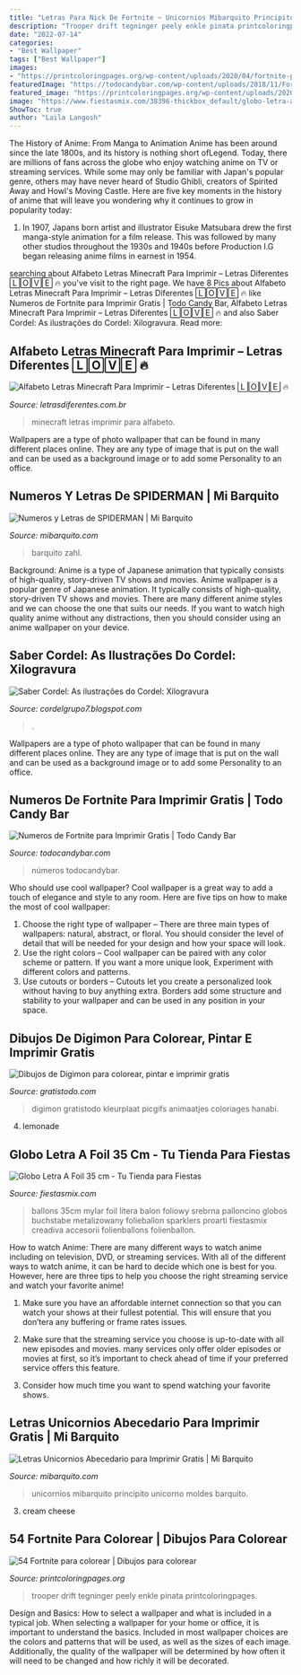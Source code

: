```yaml
---
title: "Letras Para Nick De Fortnite ~ Unicornios Mibarquito Principito Unicorno Moldes Barquito"
description: "Trooper drift tegninger peely enkle pinata printcoloringpages"
date: "2022-07-14"
categories:
- "Best Wallpaper"
tags: ["Best Wallpaper"]
images:
- "https://printcoloringpages.org/wp-content/uploads/2020/04/fortnite-para-colorear-17.jpg"
featuredImage: "https://todocandybar.com/wp-content/uploads/2018/11/Fortnite-Numero-8-para-descargar-fortnite-numbers.jpg"
featured_image: "https://printcoloringpages.org/wp-content/uploads/2020/04/fortnite-para-colorear-17.jpg"
image: "https://www.fiestasmix.com/38396-thickbox_default/globo-letra-a-35-cm.jpg"
ShowToc: true
author: "Laila Langosh"
---
```



The History of Anime: From Manga to Animation
Anime has been around since the late 1800s, and its history is nothing short ofLegend. Today, there are millions of fans across the globe who enjoy watching anime on TV or streaming services. While some may only be familiar with Japan's popular genre, others may have never heard of Studio Ghibli, creators of Spirited Away and Howl's Moving Castle. Here are five key moments in the history of anime that will leave you wondering why it continues to grow in popularity today:
1) In 1907, Japans born artist and illustrator Eisuke Matsubara drew the first manga-style animation for a film release. This was followed by many other studios throughout the 1930s and 1940s before Production I.G began releasing anime films in earnest in 1954.

	

		
searching about Alfabeto Letras Minecraft Para Imprimir – Letras Diferentes 🄻🄾🅅🄴 🔥 you've visit to the right page. We have 8 Pics about Alfabeto Letras Minecraft Para Imprimir – Letras Diferentes 🄻🄾🅅🄴 🔥 like Numeros de Fortnite para Imprimir Gratis | Todo Candy Bar, Alfabeto Letras Minecraft Para Imprimir – Letras Diferentes 🄻🄾🅅🄴 🔥 and also Saber Cordel: As ilustrações do Cordel: Xilogravura. Read more:
		
    
## Alfabeto Letras Minecraft Para Imprimir – Letras Diferentes 🄻🄾🅅🄴 🔥

<img loading=lazy src="https://letrasdiferentes.com.br/wp-content/uploads/2019/09/alfabeto-letras-m-minecraft-para-imprimir-14-724x1024.jpg" onerror="this.onerror=null;this.src='https://tse2.mm.bing.net/th?id=OIP.zIDSAxuEhy7qJ4CkJ-Ch3QHaKe&amp;pid=15.1';" alt="Alfabeto Letras Minecraft Para Imprimir – Letras Diferentes 🄻🄾🅅🄴 🔥">

_Source: letrasdiferentes.com.br_

>minecraft letras imprimir para alfabeto. 

	



Wallpapers are a type of photo wallpaper that can be found in many different places online. They are any type of image that is put on the wall and can be used as a background image or to add some Personality to an office.

    
## Numeros Y Letras De SPIDERMAN | Mi Barquito

<img loading=lazy src="https://i2.wp.com/mibarquito.com/wp-content/uploads/2016/03/Numero-2-Spiderman-numbers.png?fit=500%2C550&amp;ssl=1" onerror="this.onerror=null;this.src='https://tse2.mm.bing.net/th?id=OIP.-p9RX4tnUkQEM36AakGMTAHaIJ&amp;pid=15.1';" alt="Numeros y Letras de SPIDERMAN | Mi Barquito">

_Source: mibarquito.com_

>barquito zahl. 

	

Background: Anime is a type of Japanese animation that typically consists of high-quality, story-driven TV shows and movies.
Anime wallpaper is a popular genre of Japanese animation. It typically consists of high-quality, story-driven TV shows and movies. There are many different anime styles and we can choose the one that suits our needs. If you want to watch high quality anime without any distractions, then you should consider using an anime wallpaper on your device.

    
## Saber Cordel: As Ilustrações Do Cordel: Xilogravura

<img loading=lazy src="https://4.bp.blogspot.com/_Lmt7G4hS-fg/TOZ00A-zU5I/AAAAAAAAABQ/tS9VZNCd4kQ/s1600/lampiao.jpg" onerror="this.onerror=null;this.src='https://tse2.mm.bing.net/th?id=OIP.BFof3BvAz3mjYFX9JO7eSAAAAA&amp;pid=15.1';" alt="Saber Cordel: As ilustrações do Cordel: Xilogravura">

_Source: cordelgrupo7.blogspot.com_

>. 

	



Wallpapers are a type of photo wallpaper that can be found in many different places online. They are any type of image that is put on the wall and can be used as a background image or to add some Personality to an office.

    
## Numeros De Fortnite Para Imprimir Gratis | Todo Candy Bar

<img loading=lazy src="https://todocandybar.com/wp-content/uploads/2018/11/Fortnite-Numero-8-para-descargar-fortnite-numbers.jpg" onerror="this.onerror=null;this.src='https://tse1.mm.bing.net/th?id=OIP.V-H1aQ4yNpQ582RSmoZEfgAAAA&amp;pid=15.1';" alt="Numeros de Fortnite para Imprimir Gratis | Todo Candy Bar">

_Source: todocandybar.com_

>números todocandybar. 

	

Who should use cool wallpaper?
Cool wallpaper is a great way to add a touch of elegance and style to any room. Here are five tips on how to make the most of cool wallpaper: 
1) Choose the right type of wallpaper – There are three main types of wallpapers: natural, abstract, or floral. You should consider the level of detail that will be needed for your design and how your space will look. 
2) Use the right colors – Cool wallpaper can be paired with any color scheme or pattern. If you want a more unique look, Experiment with different colors and patterns. 
3) Use cutouts or borders – Cutouts let you create a personalized look without having to buy anything extra. Borders add some structure and stability to your wallpaper and can be used in any position in your space.

    
## Dibujos De Digimon Para Colorear, Pintar E Imprimir Gratis

<img loading=lazy src="https://www.gratistodo.com/wp-content/uploads/2017/02/Dibujos-de-Digimon-para-colorear-e-imprimir-2.png" onerror="this.onerror=null;this.src='https://tse4.mm.bing.net/th?id=OIP.clfLoiFr4M9Q3XBQ709MDQHaKL&amp;pid=15.1';" alt="Dibujos de Digimon para colorear, pintar e imprimir gratis">

_Source: gratistodo.com_

>digimon gratistodo kleurplaat picgifs animaatjes coloriages hanabi. 

	

4. lemonade 

    
## Globo Letra A Foil 35 Cm - Tu Tienda Para Fiestas

<img loading=lazy src="https://www.fiestasmix.com/38396-thickbox_default/globo-letra-a-35-cm.jpg" onerror="this.onerror=null;this.src='https://tse1.mm.bing.net/th?id=OIP._rM623kj0QWF6RnyJUer7wHaHa&amp;pid=15.1';" alt="Globo Letra A Foil 35 cm - Tu Tienda para Fiestas">

_Source: fiestasmix.com_

>ballons 35cm mylar foil litera balon foliowy srebrna palloncino globos buchstabe metalizowany folieballon sparklers proarti fiestasmix creadiva accesorii folienballons folienballon. 

	

How to watch Anime: There are many different ways to watch anime including on television, DVD, or streaming services.
With all of the different ways to watch anime, it can be hard to decide which one is best for you. However, here are three tips to help you choose the right streaming service and watch your favorite anime!
1. Make sure you have an affordable internet connection so that you can watch your shows at their fullest potential. This will ensure that you don’tera any buffering or frame rates issues.

2. Make sure that the streaming service you choose is up-to-date with all new episodes and movies. many services only offer older episodes or movies at first, so it’s important to check ahead of time if your preferred service offers this feature.

3. Consider how much time you want to spend watching your favorite shows.

    
## Letras Unicornios Abecedario Para Imprimir Gratis | Mi Barquito

<img loading=lazy src="https://i0.wp.com/mibarquito.com/wp-content/uploads/2017/12/Letra-s-de-Unicornios-Alfabetos-de-Unicornios-para-imprimir.jpg?resize=340%2C324" onerror="this.onerror=null;this.src='https://tse3.mm.bing.net/th?id=OIP.qUIOUkDgR5-C0oonw_Q3JwAAAA&amp;pid=15.1';" alt="Letras Unicornios Abecedario para Imprimir Gratis | Mi Barquito">

_Source: mibarquito.com_

>unicornios mibarquito principito unicorno moldes barquito. 

	

3. cream cheese 

    
## 54 Fortnite Para Colorear | Dibujos Para Colorear

<img loading=lazy src="https://printcoloringpages.org/wp-content/uploads/2020/04/fortnite-para-colorear-17.jpg" onerror="this.onerror=null;this.src='https://tse2.mm.bing.net/th?id=OIP.cBsQ5LrSnHBjFobf2xEzggHaKe&amp;pid=15.1';" alt="54 Fortnite para colorear | Dibujos para colorear">

_Source: printcoloringpages.org_

>trooper drift tegninger peely enkle pinata printcoloringpages. 

	

Design and Basics: How to select a wallpaper and what is included in a typical job.
When selecting a wallpaper for your home or office, it is important to understand the basics. Included in most wallpaper choices are the colors and patterns that will be used, as well as the sizes of each image. Additionally, the quality of the wallpaper will be determined by how often it will need to be changed and how richly it will be decorated.

